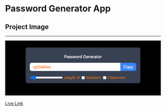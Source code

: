 # Password Generator App

## Project Image

<hr>

!["project-image"](./public/password-generator.png)

[Live Link](https://the-random-password.netlify.app/)
